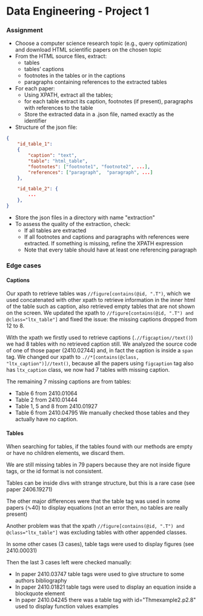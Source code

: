 # Data Engineering - Project 1

### Assignment
- Choose a computer science research topic (e.g., query optimization) and download HTML scientific papers on the chosen topic 
- From the HTML source files, extract: 
    - tables 
    - tables’ captions 
    - footnotes in the tables or in the captions 
    - paragraphs containing references to the extracted tables
- For each paper:
    - Using XPATH, extract all the tables; 
    - for each table extract its caption, footnotes (if present), paragraphs with references to the table
    - Store the extracted data in a .json file, named exactly as the identifier 
- Structure of the json file:
```json
{ 
    "id_table_1": 
    {
        "caption": "text",
        "table": "html_table",
        "footnotes": ["footnote1", "footnote2", ...],
        "references": ["paragraph",  "paragraph", ...]
    },

    "id_table_2": {
        ...
    }, 
}

```
- Store the json files in a directory with name "extraction"
- To assess the quality of the extraction, check:
    - If all tables are extracted
    - If all footnotes and captions and paragraphs with references were extracted. If something is missing, refine the XPATH expression
    - Note that every table should have at least one referencing paragraph

### Edge cases
#### Captions
Our xpath to retrieve tables was `//figure[contains(@id, ".T")`, which we used concatenated with other xpath to retrieve information in the inner html of the table such as caption, also retrieved empty tables that are not shown on the screen.
We updated the xpath to `//figure[contains(@id, ".T") and @class="ltx_table"]` and fixed the issue: the missing captions dropped from $12$ to $8$.

With the xpath we firstly used to retrieve captions (`.//figcaption//text()`) we had $8$ tables with no retrieved caption still.
We analyzed the source code of one of those paper (2410.02744) and, in fact the caption is inside a `span` tag.
We changed our xpath to `.//*[contains(@class, "ltx_caption")]//text()`, because all the papers using `figcaption` tag also has
`ltx_caption` class, we now had $7$ tables with missing caption.

The remaining 7 missing captions are from tables:
- Table 6 from 2410.01064
- Table 2 from 2410.01444
- Table 1, 5 and 8 from 2410.01927
- Table 6 from 2410.04795
We manually checked those tables and they actually have no caption.

#### Tables
When searching for tables, if the tables found with our methods are empty or have no children elements, we discard them.

We are still missing tables in 79 papers because they are not inside figure tags, or the id format is not consistent. 

Tables can be inside divs with strange structure, but this is a rare case (see paper 2406.19271)

The other major differences were that the table tag was used in some papers (∿40) to display equations (not an error then, no tables are really present)

Another problem was that the xpath `//figure[contains(@id, ".T") and @class="ltx_table"]` was excluding tables with other appended classes.

In some other cases (3 cases), table tags were used to display figures (see 2410.00031)

Then the last 3 cases left were checked manually:
- In paper 2410.03747 table tags were used to give structure to some authors bibliography
- In paper 2410.01821 table tags were used to display an equation inside a blockquote element
- In paper 2410.04245 there was a table tag with id="Thmexample2.p2.8" used to display function values examples


